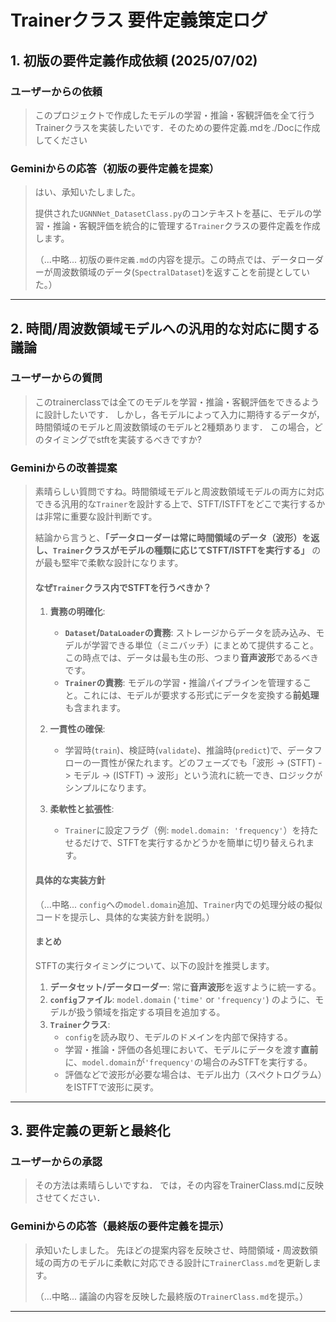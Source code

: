 # Trainerクラス 要件定義策定ログ

## 1. 初版の要件定義作成依頼 (2025/07/02)

### ユーザーからの依頼

> このプロジェクトで作成したモデルの学習・推論・客観評価を全て行うTrainerクラスを実装したいです．そのための要件定義.mdを./Docに作成してください

### Geminiからの応答（初版の要件定義を提案）

> はい、承知いたしました。
>
> 提供された`UGNNNet_DatasetClass.py`のコンテキストを基に、モデルの学習・推論・客観評価を統合的に管理する`Trainer`クラスの要件定義を作成します。
>
> （...中略... 初版の`要件定義.md`の内容を提示。この時点では、データローダーが周波数領域のデータ(`SpectralDataset`)を返すことを前提としていた。）

---

## 2. 時間/周波数領域モデルへの汎用的な対応に関する議論

### ユーザーからの質問

> このtrainerclassでは全てのモデルを学習・推論・客観評価をできるように設計したいです．
> しかし，各モデルによって入力に期待するデータが，時間領域のモデルと周波数領域のモデルと2種類あります．
> この場合，どのタイミングでstftを実装するべきですか?

### Geminiからの改善提案

> 素晴らしい質問ですね。時間領域モデルと周波数領域モデルの両方に対応できる汎用的な`Trainer`を設計する上で、STFT/ISTFTをどこで実行するかは非常に重要な設計判断です。
>
> 結論から言うと、**「データローダーは常に時間領域のデータ（波形）を返し、`Trainer`クラスがモデルの種類に応じてSTFT/ISTFTを実行する」** のが最も堅牢で柔軟な設計になります。
>
> #### なぜ`Trainer`クラス内でSTFTを行うべきか？
>
> 1.  **責務の明確化**:
>     *   **`Dataset`/`DataLoader`の責務**: ストレージからデータを読み込み、モデルが学習できる単位（ミニバッチ）にまとめて提供すること。この時点では、データは最も生の形、つまり**音声波形**であるべきです。
>     *   **`Trainer`の責務**: モデルの学習・推論パイプラインを管理すること。これには、モデルが要求する形式にデータを変換する**前処理**も含まれます。
>
> 2.  **一貫性の確保**:
>     *   学習時(`train`)、検証時(`validate`)、推論時(`predict`)で、データフローの一貫性が保たれます。どのフェーズでも「波形 -> (STFT) -> モデル -> (ISTFT) -> 波形」という流れに統一でき、ロジックがシンプルになります。
>
> 3.  **柔軟性と拡張性**:
>     *   `Trainer`に設定フラグ（例: `model.domain: 'frequency'`）を持たせるだけで、STFTを実行するかどうかを簡単に切り替えられます。
>
> #### 具体的な実装方針
>
> （...中略... `config`への`model.domain`追加、`Trainer`内での処理分岐の擬似コードを提示し、具体的な実装方針を説明。）
>
> #### まとめ
>
> STFTの実行タイミングについて、以下の設計を推奨します。
>
> 1.  **データセット/データローダー**: 常に**音声波形**を返すように統一する。
> 2.  **`config`ファイル**: `model.domain` (`'time'` or `'frequency'`) のように、モデルが扱う領域を指定する項目を追加する。
> 3.  **`Trainer`クラス**:
>     *   `config`を読み取り、モデルのドメインを内部で保持する。
>     *   学習・推論・評価の各処理において、モデルにデータを渡す**直前**に、`model.domain`が`'frequency'`の場合のみSTFTを実行する。
>     *   評価などで波形が必要な場合は、モデル出力（スペクトログラム）をISTFTで波形に戻す。

---

## 3. 要件定義の更新と最終化

### ユーザーからの承認

> その方法は素晴らしいですね．
> では，その内容をTrainerClass.mdに反映させてください．

### Geminiからの応答（最終版の要件定義を提示）

> 承知いたしました。
> 先ほどの提案内容を反映させ、時間領域・周波数領域の両方のモデルに柔軟に対応できる設計に`TrainerClass.md`を更新します。
>
> （...中略... 議論の内容を反映した最終版の`TrainerClass.md`を提示。）

---
